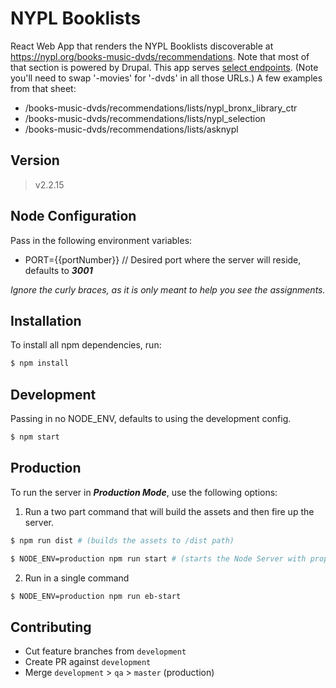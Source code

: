 # NYPL Booklists

React Web App that renders the NYPL Booklists discoverable at https://nypl.org/books-music-dvds/recommendations. Note that most of that section is powered by Drupal. This app serves [select endpoints](https://docs.google.com/spreadsheets/d/18wBJD7clMATm7tQYZrCGKlMjPYfHXonTDbuJ9gFevbk/edit#gid=0). (Note you'll need to swap '-movies' for '-dvds' in all those URLs.) A few examples from that sheet:

* /books-music-dvds/recommendations/lists/nypl_bronx_library_ctr
* /books-music-dvds/recommendations/lists/nypl_selection
* /books-music-dvds/recommendations/lists/asknypl

## Version
> v2.2.15

## Node Configuration
Pass in the following environment variables:  

* PORT={{portNumber}} // Desired port where the server will reside, defaults to ***3001***

*Ignore the curly braces, as it is only meant to help you see the assignments.*  

## Installation
To install all npm dependencies, run:
```sh
$ npm install
```

## Development
Passing in no NODE_ENV, defaults to using the development config.
```sh
$ npm start
```

## Production
To run the server in ***Production Mode***, use the following options:

1) Run a two part command that will build the assets and then fire up the server.

```sh
$ npm run dist # (builds the assets to /dist path)
```

```sh
$ NODE_ENV=production npm run start # (starts the Node Server with proper environment)
```

2) Run in a single command
```sh
$ NODE_ENV=production npm run eb-start
```

## Contributing

 * Cut feature branches from `development`
 * Create PR against `development`
 * Merge `development` > `qa` > `master` (production)
